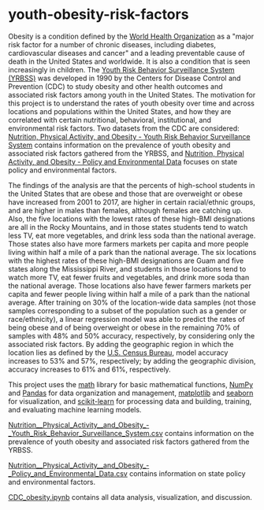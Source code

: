 # youth-obesity-risk-factors
Obesity is a condition defined by the [World Health Organization](https://www.who.int/topics/obesity/en/) as a "major risk factor for a number of chronic diseases, including diabetes, cardiovascular diseases and cancer" and a leading preventable cause of death in the United States and worldwide.
It is also a condition that is seen increasingly in children.
The [Youth Risk Behavior Surveillance System (YRBSS)](https://www.cdc.gov/healthyyouth/data/yrbs/overview.htm) was developed in 1990 by the Centers for Disease Control and Prevention (CDC) to study obesity and other health outcomes and associated risk factors among youth in the United States.
The motivation for this project is to understand the rates of youth obesity over time and across locations and populations within the United States, and how they are correlated with certain nutritional, behavioral, institutional, and environmental risk factors.
Two datasets from the CDC are considered: [Nutrition, Physical Activity, and Obesity - Youth Risk Behavior Surveillance System](https://chronicdata.cdc.gov/Nutrition-Physical-Activity-and-Obesity/Nutrition-Physical-Activity-and-Obesity-Youth-Risk/vba9-s8jp) contains information on the prevalence of youth obesity and associated risk factors gathered from the YRBSS, and [Nutrition, Physical Activity, and Obesity - Policy and Environmental Data](https://data.cdc.gov/Nutrition-Physical-Activity-and-Obesity/Nutrition-Physical-Activity-and-Obesity-Policy-and/k8w5-7ju6) focuses on state policy and environmental factors.

The findings of the analysis are that the percents of high-school students in the United States that are obese and those that are overweight or obese have increased from 2001 to 2017, are higher in certain racial/ethnic groups, and are higher in males than females, although females are catching up.
Also, the five locations with the lowest rates of these high-BMI designations are all in the Rocky Mountains, and in those states students tend to watch less TV, eat more vegetables, and drink less soda than the national average.
Those states also have more farmers markets per capita and more people living within half a mile of a park than the national average.
The six locations with the highest rates of these high-BMI designations are Guam and five states along the Mississippi River, and students in those locations tend to watch more TV, eat fewer fruits and vegetables, and drink more soda than the national average.
Those locations also have fewer farmers markets per capita and fewer people living within half a mile of a park than the national average.
After training on 30% of the location-wide data samples (not those samples corresponding to a subset of the population such as a gender or race/ethnicity), a linear regression model was able to predict the rates of being obese and of being overweight or obese in the remaining 70% of samples with 48% and 50% accuracy, respectively, by considering only the associated risk factors.
By adding the geographic region in which the location lies as defined by the [U.S. Census Bureau](https://www2.census.gov/geo/pdfs/maps-data/maps/reference/us_regdiv.pdf), model accuracy increases to 53% and 57%, respectively; by adding the geographic division, accuracy increases to 61% and 61%, respectively.

This project uses the [math](https://docs.python.org/3/library/math.html) library for basic mathematical functions, [NumPy](https://numpy.org/) and [Pandas](https://pandas.pydata.org/) for data organization and management, [matplotlib](https://matplotlib.org/) and [seaborn](https://seaborn.pydata.org/) for visualization, and [scikit-learn](https://scikit-learn.org/stable/) for processing data and building, training, and evaluating machine learning models.

[Nutrition__Physical_Activity__and_Obesity_-_Youth_Risk_Behavior_Surveillance_System.csv](https://chronicdata.cdc.gov/Nutrition-Physical-Activity-and-Obesity/Nutrition-Physical-Activity-and-Obesity-Youth-Risk/vba9-s8jp) contains information on the prevalence of youth obesity and associated risk factors gathered from the YRBSS.

[Nutrition__Physical_Activity__and_Obesity_-_Policy_and_Environmental_Data.csv](https://data.cdc.gov/Nutrition-Physical-Activity-and-Obesity/Nutrition-Physical-Activity-and-Obesity-Policy-and/k8w5-7ju6) contains information on state policy and environmental factors.

[CDC_obesity.ipynb](https://github.com/Nick-G-Horvath/youth-obesity-risk-factors/blob/master/CDC_obesity.ipynb) contains all data analysis, visualization, and discussion.
